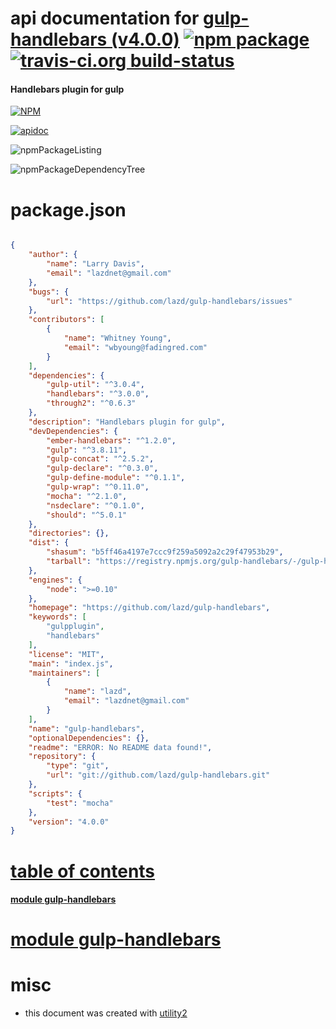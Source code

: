 # api documentation for  [gulp-handlebars (v4.0.0)](https://github.com/lazd/gulp-handlebars)  [![npm package](https://img.shields.io/npm/v/npmdoc-gulp-handlebars.svg?style=flat-square)](https://www.npmjs.org/package/npmdoc-gulp-handlebars) [![travis-ci.org build-status](https://api.travis-ci.org/npmdoc/node-npmdoc-gulp-handlebars.svg)](https://travis-ci.org/npmdoc/node-npmdoc-gulp-handlebars)
#### Handlebars plugin for gulp

[![NPM](https://nodei.co/npm/gulp-handlebars.png?downloads=true)](https://www.npmjs.com/package/gulp-handlebars)

[![apidoc](https://npmdoc.github.io/node-npmdoc-gulp-handlebars/build/screenCapture.buildNpmdoc.browser._2Fhome_2Ftravis_2Fbuild_2Fnpmdoc_2Fnode-npmdoc-gulp-handlebars_2Ftmp_2Fbuild_2Fapidoc.html.png)](https://npmdoc.github.io/node-npmdoc-gulp-handlebars/build..beta..travis-ci.org/apidoc.html)

![npmPackageListing](https://npmdoc.github.io/node-npmdoc-gulp-handlebars/build/screenCapture.npmPackageListing.svg)

![npmPackageDependencyTree](https://npmdoc.github.io/node-npmdoc-gulp-handlebars/build/screenCapture.npmPackageDependencyTree.svg)



# package.json

```json

{
    "author": {
        "name": "Larry Davis",
        "email": "lazdnet@gmail.com"
    },
    "bugs": {
        "url": "https://github.com/lazd/gulp-handlebars/issues"
    },
    "contributors": [
        {
            "name": "Whitney Young",
            "email": "wbyoung@fadingred.com"
        }
    ],
    "dependencies": {
        "gulp-util": "^3.0.4",
        "handlebars": "^3.0.0",
        "through2": "^0.6.3"
    },
    "description": "Handlebars plugin for gulp",
    "devDependencies": {
        "ember-handlebars": "^1.2.0",
        "gulp": "^3.8.11",
        "gulp-concat": "^2.5.2",
        "gulp-declare": "^0.3.0",
        "gulp-define-module": "^0.1.1",
        "gulp-wrap": "^0.11.0",
        "mocha": "^2.1.0",
        "nsdeclare": "^0.1.0",
        "should": "^5.0.1"
    },
    "directories": {},
    "dist": {
        "shasum": "b5ff46a4197e7ccc9f259a5092a2c29f47953b29",
        "tarball": "https://registry.npmjs.org/gulp-handlebars/-/gulp-handlebars-4.0.0.tgz"
    },
    "engines": {
        "node": ">=0.10"
    },
    "homepage": "https://github.com/lazd/gulp-handlebars",
    "keywords": [
        "gulpplugin",
        "handlebars"
    ],
    "license": "MIT",
    "main": "index.js",
    "maintainers": [
        {
            "name": "lazd",
            "email": "lazdnet@gmail.com"
        }
    ],
    "name": "gulp-handlebars",
    "optionalDependencies": {},
    "readme": "ERROR: No README data found!",
    "repository": {
        "type": "git",
        "url": "git://github.com/lazd/gulp-handlebars.git"
    },
    "scripts": {
        "test": "mocha"
    },
    "version": "4.0.0"
}
```



# <a name="apidoc.tableOfContents"></a>[table of contents](#apidoc.tableOfContents)

#### [module gulp-handlebars](#apidoc.module.gulp-handlebars)



# <a name="apidoc.module.gulp-handlebars"></a>[module gulp-handlebars](#apidoc.module.gulp-handlebars)



# misc
- this document was created with [utility2](https://github.com/kaizhu256/node-utility2)
